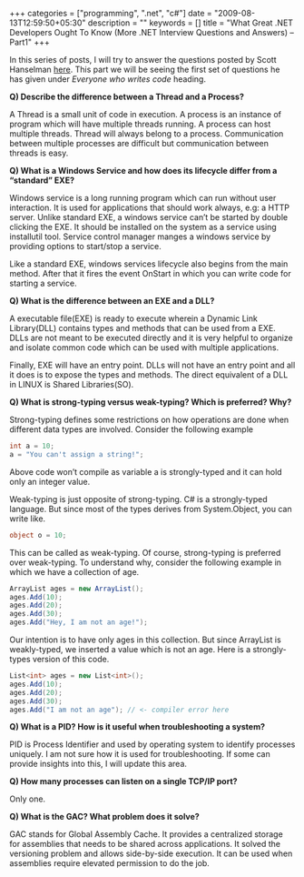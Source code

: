 +++
categories = ["programming", ".net", "c#"]
date = "2009-08-13T12:59:50+05:30"
description = ""
keywords = []
title = "What Great .NET Developers Ought To Know (More .NET Interview Questions and Answers) – Part1"
+++

In this series of posts, I will try to answer the questions posted by Scott Hanselman [here](http://www.hanselman.com/blog/WhatGreatNETDevelopersOughtToKnowMoreNETInterviewQuestions.aspx). This part we will be seeing the first set of questions he has given under *Everyone who writes code* heading.

**Q) Describe the difference between a Thread and a Process?**

A Thread is a small unit of code in execution. A process is an instance of program which will have multiple threads running. A process can host multiple threads. Thread will always belong to a process. Communication between multiple processes are difficult but communication between threads is easy.

**Q) What is a Windows Service and how does its lifecycle differ from a “standard” EXE?**

Windows service is a long running program which can run without user interaction. It is used for applications that should work always, e.g: a HTTP server. Unlike standard EXE, a windows service can’t be started by double clicking the EXE. It should be installed on the system as a service using installutil tool. Service control manager manges a windows service by providing options to start/stop a service.

Like a standard EXE, windows services lifecycle also begins from the main method. After that it fires the event OnStart in which you can write code for starting a service.

**Q) What is the difference between an EXE and a DLL?**

A executable file(EXE) is ready to execute wherein a Dynamic Link Library(DLL) contains types and methods that can be used from a EXE. DLLs are not meant to be executed directly and it is very helpful to organize and isolate common code which can be used with multiple applications.

Finally, EXE will have an entry point. DLLs will not have an entry point and all it does is to expose the types and methods. The direct equivalent of a DLL in LINUX is Shared Libraries(SO).

**Q) What is strong-typing versus weak-typing? Which is preferred? Why?**

Strong-typing defines some restrictions on how operations are done when different data types are involved. Consider the following example

```csharp
int a = 10;
a = "You can't assign a string!";
```

Above code won’t compile as variable a is strongly-typed and it can hold only an integer value.

Weak-typing is just opposite of strong-typing. C# is a strongly-typed language. But since most of the types derives from System.Object, you can write like.

```csharp
object o = 10;
```

This can be called as weak-typing. Of course, strong-typing is preferred over weak-typing. To understand why, consider the following example in which we have a collection of age.

```csharp
ArrayList ages = new ArrayList();
ages.Add(10);
ages.Add(20);
ages.Add(30);
ages.Add("Hey, I am not an age!");
```

Our intention is to have only ages in this collection. But since ArrayList is weakly-typed, we inserted a value which is not an age. Here is a strongly-types version of this code.

```csharp
List<int> ages = new List<int>();
ages.Add(10);
ages.Add(20);
ages.Add(30);
ages.Add("I am not an age"); // <- compiler error here
```

**Q) What is a PID? How is it useful when troubleshooting a system?**

PID is Process Identifier and used by operating system to identify processes uniquely. I am not sure how it is used for troubleshooting. If some can provide insights into this, I will update this area.

**Q) How many processes can listen on a single TCP/IP port?**

Only one.

**Q) What is the GAC? What problem does it solve?**

GAC stands for Global Assembly Cache. It provides a centralized storage for assemblies that needs to be shared across applications. It solved the versioning problem and allows side-by-side execution. It can be used when assemblies require elevated permission to do the job.

